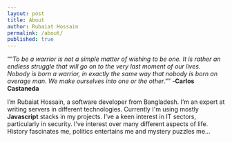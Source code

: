 ```yaml
---
layout: post
title: About
author: Rubaiat Hossain
permalink: /about/
published: true
---
```

““_To be a warrior is not a simple matter of wishing to be one. It is rather an endless struggle that will go on to the very last moment of our lives. Nobody is born a warrior, in exactly the same way that nobody is born an average man. We make ourselves into one or the other_.”” -**Carlos Castaneda**

I’m Rubaiat Hossain, a software developer from Bangladesh. I’m an expert at writing servers in different technologies. Currently I'm using mostly **Javascript** stacks in my projects. I’ve a keen interest in IT sectors, particularly in security. I’ve interest over many different aspects of life. History fascinates me, politics entertains me and mystery puzzles me…
